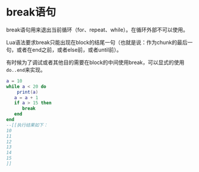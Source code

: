 # break语句

break语句用来退出当前循环（for、repeat、while）。在循环外部不可以使用。

Lua语法要求break只能出现在block的结尾一句（也就是说：作为chunk的最后一句，或者在end之前，或者else前，或者until前）。

有时候为了调试或者其他目的需要在block的中间使用break，可以显式的使用`do..end`来实现。

```lua
a = 10
while a < 20 do
    print(a)
   a = a + 1
   if a > 15 then
      break
   end
end
--[[执行结果如下：
10
11
12
13
14
15
]]
```
